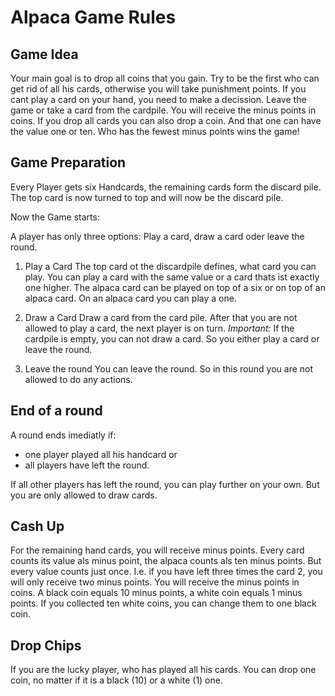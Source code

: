 # Alpaca Game Rules

## Game Idea
Your main goal is to drop all coins that you gain. Try to be the first who can get rid of all his cards, otherwise you will take punishment points. If you cant play a card on your hand, you need to make a decission. Leave the game or take a card from the cardpile. You will receive the minus points in coins. If you drop all cards you can also drop a coin. And that one can have the value one or ten. 
Who has the fewest minus points wins the game!

## Game Preparation
Every Player gets six Handcards, the remaining cards form the discard pile. The top card is now turned to top and will now be the discard pile.

Now the Game starts:

A player has only three options: Play a card, draw a card oder leave the round.

1. Play a Card
The top card ot the discardpile defines, what card you can play. You can play a card with the same value or a card thats ist exactly one higher. The alpaca card can be played on top of a six or on top of an alpaca card. On an alpaca card you can play a one.

2. Draw a Card
Draw a card from the card pile. After that you are not allowed to play a card, the next player is on turn.
*Important:* If the cardpile is empty, you can not draw a card. So you either play a card or leave the round.

3. Leave the round
You can leave the round. So in this round you are not allowed to do any actions.

## End of a round
A round ends imediatly if:
* one player played all his handcard or
* all players have left the round.

If all other players has left the round, you can play further on your own. But you are only allowed to draw cards.

## Cash Up
For the remaining hand cards, you will receive minus points. Every card counts its value als minus point, the alpaca counts als ten minus points. But every value counts just once. I.e. if you have left three times the card 2, you will only receive two minus points. You will receive the minus points in coins. A black coin equals 10 minus points, a white coin equals 1 minus points. If you collected ten white coins, you can change them to one black coin.

## Drop Chips
If you are the lucky player, who has played all his cards. You can drop one coin, no matter if it is a black (10) or a white (1) one.